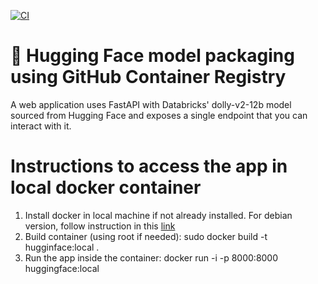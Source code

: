 
[![CI](https://github.com/Adeemy/huggingface-ghcr/actions/workflows/main.yml/badge.svg)](https://github.com/Adeemy/huggingface-ghcr/actions/workflows/main.yml)

# 🤗 Hugging Face model packaging using GitHub Container Registry

A web application uses FastAPI with Databricks' dolly-v2-12b model sourced from Hugging Face and exposes a single endpoint that you can interact with it.

# Instructions to access the app in local docker container
1. Install docker in local machine if not already installed. For debian version, follow instruction in this [link](https://docs.docker.com/engine/install/debian/#install-using-the-repository)
2. Build container (using root if needed): sudo docker build -t hugginface:local . 
3. Run the app inside the container: docker run -i -p 8000:8000 huggingface:local

